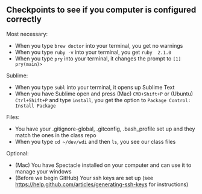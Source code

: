 ## Checkpoints to see if you computer is configured correctly

Most necessary:

* When you type `brew doctor` into your terminal, you get no warnings
* When you type `ruby -v` into your terminal, you get `ruby  2.1.0`
* When you type `pry` into your terminal, it changes the prompt to `[1] pry(main)>`

Sublime:

* When you type `subl` into your terminal, it opens up Sublime Text
* When you have Sublime open and press (Mac) `CMD+Shift+P` or (Ubuntu) `Ctrl+Shift+P` and type `install`, you get the option to `Package Control: Install Package`

Files:

* You have your .gitignore-global, .gitconfig, .bash_profile set up and they match the ones in the class repo
* When you type `cd ~/dev/wdi` and then `ls`, you see our class files

Optional:

* (Mac) You have Spectacle installed on your computer and can use it to manage your windows
* (Before we begin GitHub) Your ssh keys are set up (see https://help.github.com/articles/generating-ssh-keys for instructions)
